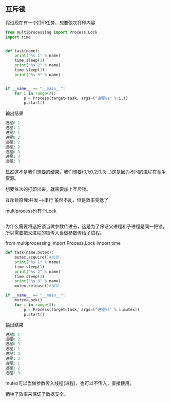 ## 互斥锁

假设现在有一个打印任务，想要依次打印内容


```python
from multiprocessing import Process,Lock
import time


def task(name):
    print("%s 1" % name)
    time.sleep(1)
    print("%s 2" % name)
    time.sleep(1)
    print("%s 3" % name)


if __name__ == "__main__":
    for i in range(3):
        p = Process(target=task, args=("进程%s" % i,))
        p.start()
```

输出结果


```python
进程0 1
进程1 1
进程2 1
进程0 2
进程1 2
进程2 2
进程0 3
进程1 3
进程2 3
```

显然这不是我们想要的结果，我们想要(0,1;0,2;0,3;...)这是因为不同的进程在竞争资源。

想要依次的打印出来，就需要加上互斥锁。

互斥锁原理:并发-->串行
虽然不乱，但是效率变低了


multiprocess也有个Lock


```python

```

为什么需要将这把锁当做参数传进去，这是为了保证父进程和子进程是同一把锁，所以需要把父进程的锁传入当做参数传给子进程。

from multiprocessing import Process,Lock
import time

```python
def task(name,mutex):
    mutex.acquire()#加锁
    print("%s 1" % name)
    time.sleep(1)
    print("%s 2" % name)
    time.sleep(1)
    print("%s 3" % name)
    mutex.release()#解锁

if __name__ == "__main__":
    mutex=Lock()
    for i in range(3):
        p = Process(target=task, args=("进程%s" % i,mutex))
        p.start()
```

输出结果


```python
进程0 1
进程0 2
进程0 3
进程1 1
进程1 2
进程1 3
进程2 1
进程2 2
进程2 3
```
mutex可以当做参数传入线程(进程)，也可以不传入，直接使用。

牺牲了效率来保证了数据安全。
